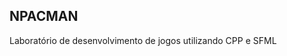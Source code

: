 NPACMAN
------------------------------------
Laboratório de desenvolvimento de jogos utilizando CPP e SFML